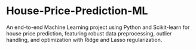 # House-Price-Prediction-ML
An end-to-end Machine Learning project using Python and Scikit-learn for house price prediction, featuring robust data preprocessing, outlier handling, and optimization with Ridge and Lasso regularization.
